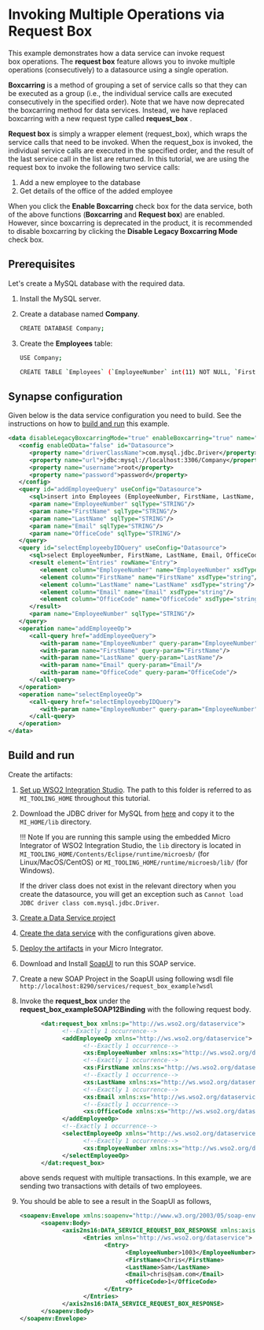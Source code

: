 # Invoking Multiple Operations via Request Box

This example demonstrates how a data service can invoke request
box operations. The **request box** feature allows you to invoke
multiple operations (consecutively) to a datasource using a single
operation.

**Boxcarring** is a method of grouping a set of service calls so that
they can be executed as a group (i.e., the individual service calls are
executed consecutively in the specified order). Note that we have now
deprecated the boxcarring method for data services. Instead, we have
replaced boxcarring with a new request type called **request_box** .

**Request box** is simply a wrapper element (request_box), which wraps
the service calls that need to be invoked. When the request_box is
invoked, the individual service calls are executed in the specified
order, and the result of the last service call in the list are returned.
In this tutorial, we are using the request box to invoke the following
two service calls:

1.  Add a new employee to the database
2.  Get details of the office of the added employee

When you click the **Enable Boxcarring** check box for the data service,
both of the above functions (**Boxcarring** and **Request box**) are
enabled. However, since boxcarring is deprecated in the product, it is
recommended to disable boxcarring by clicking the **Disable Legacy
Boxcarring Mode** check box.

## Prerequisites

Let's create a MySQL database with the required data.

1. Install the MySQL server.
2. Create a database named **Company**.

      ```bash
      CREATE DATABASE Company;
      ```

3. Create the **Employees** table:

      ```bash
      USE Company;

      CREATE TABLE `Employees` (`EmployeeNumber` int(11) NOT NULL, `FirstName` varchar(255) NOT NULL, `LastName` varchar(255) DEFAULT NULL, `Email` varchar(255) DEFAULT NULL, `JobTitle` varchar(255) DEFAULT NULL, `OfficeCode` int(11) NOT NULL, PRIMARY KEY (`EmployeeNumber`,`OfficeCode`));
      ```

## Synapse configuration
Given below is the data service configuration you need to build. See the instructions on how to [build and run](#build-and-run) this example.

```xml
<data disableLegacyBoxcarringMode="true" enableBoxcarring="true" name="request_box_example" transports="http https local">
   <config enableOData="false" id="Datasource">
      <property name="driverClassName">com.mysql.jdbc.Driver</property>
      <property name="url">jdbc:mysql://localhost:3306/Company</property>
      <property name="username">root</property>
      <property name="password">password</property>
   </config>
   <query id="addEmployeeQuery" useConfig="Datasource">
      <sql>insert into Employees (EmployeeNumber, FirstName, LastName, Email,OfficeCode) values(:EmployeeNumber,:FirstName,:LastName,:Email,:OfficeCode)</sql>
      <param name="EmployeeNumber" sqlType="STRING"/>
      <param name="FirstName" sqlType="STRING"/>
      <param name="LastName" sqlType="STRING"/>
      <param name="Email" sqlType="STRING"/>
      <param name="OfficeCode" sqlType="STRING"/>
   </query>
   <query id="selectEmployeebyIDQuery" useConfig="Datasource">
      <sql>select EmployeeNumber, FirstName, LastName, Email, OfficeCode from Employees where EmployeeNumber=:EmployeeNumber</sql>
      <result element="Entries" rowName="Entry">
         <element column="EmployeeNumber" name="EmployeeNumber" xsdType="string"/>
         <element column="FirstName" name="FirstName" xsdType="string"/>
         <element column="LastName" name="LastName" xsdType="string"/>
         <element column="Email" name="Email" xsdType="string"/>
         <element column="OfficeCode" name="OfficeCode" xsdType="string"/>
      </result>
      <param name="EmployeeNumber" sqlType="STRING"/>
   </query>
   <operation name="addEmployeeOp">
      <call-query href="addEmployeeQuery">
         <with-param name="EmployeeNumber" query-param="EmployeeNumber"/>
         <with-param name="FirstName" query-param="FirstName"/>
         <with-param name="LastName" query-param="LastName"/>
         <with-param name="Email" query-param="Email"/>
         <with-param name="OfficeCode" query-param="OfficeCode"/>
      </call-query>
   </operation>
   <operation name="selectEmployeeOp">
      <call-query href="selectEmployeebyIDQuery">
         <with-param name="EmployeeNumber" query-param="EmployeeNumber"/>
      </call-query>
   </operation>
</data>
```

## Build and run

Create the artifacts:

1. [Set up WSO2 Integration Studio](../../../../develop/installing-WSO2-Integration-Studio). The path to this folder is referred to as `MI_TOOLING_HOME` throughout this tutorial.
2.  Download the JDBC driver for MySQL from [here](http://dev.mysql.com/downloads/connector/j/) and copy it to the `MI_HOME/lib` directory.
    
    !!! Note
        If you are running this sample using the embedded Micro Integrator of WSO2 Integration Studio, the `lib` directory is located in `MI_TOOLING_HOME/Contents/Eclipse/runtime/microesb/` (for Linux/MacOS/CentOS) or `MI_TOOLING_HOME/runtime/microesb/lib/` (for Windows). 

    If the driver class does not exist in the relevant directory when you create the datasource, you will get an exception such as `Cannot load JDBC driver class com.mysql.jdbc.Driver`.
        
3. [Create a Data Service project](../../../../develop/creating-projects/#data-services-project)
4. [Create the data service](../../../../develop/creating-artifacts/data-services/creating-data-services) with the configurations given above.
5. [Deploy the artifacts](../../../../develop/deploy-and-run) in your Micro Integrator.
6. Download and Install [SoapUI](https://www.soapui.org/downloads/soapui.html) to run this SOAP service.
7. Create a new SOAP Project in the SoapUI using following wsdl file
```http://localhost:8290/services/request_box_example?wsdl```
8. Invoke the **request_box** under the **request_box_exampleSOAP12Binding** with the following request body.
      ```xml
            <dat:request_box xmlns:p="http://ws.wso2.org/dataservice">
                  <!--Exactly 1 occurrence-->
                  <addEmployeeOp xmlns="http://ws.wso2.org/dataservice">
                        <!--Exactly 1 occurrence-->
                        <xs:EmployeeNumber xmlns:xs="http://ws.wso2.org/dataservice">1003</xs:EmployeeNumber>
                        <!--Exactly 1 occurrence-->
                        <xs:FirstName xmlns:xs="http://ws.wso2.org/dataservice">Chris</xs:FirstName>
                        <!--Exactly 1 occurrence-->
                        <xs:LastName xmlns:xs="http://ws.wso2.org/dataservice">Sam</xs:LastName>
                        <!--Exactly 1 occurrence-->
                        <xs:Email xmlns:xs="http://ws.wso2.org/dataservice">chris@sam.com</xs:Email>
                        <!--Exactly 1 occurrence-->
                        <xs:OfficeCode xmlns:xs="http://ws.wso2.org/dataservice">1</xs:OfficeCode>
                  </addEmployeeOp>
                  <!--Exactly 1 occurrence-->
                  <selectEmployeeOp xmlns="http://ws.wso2.org/dataservice">
                        <!--Exactly 1 occurrence-->
                        <xs:EmployeeNumber xmlns:xs="http://ws.wso2.org/dataservice">1003</xs:EmployeeNumber>
                  </selectEmployeeOp>
            </dat:request_box>
      ```
      
      above sends request with multiple transactions. In this example, we are sending two transactions with details of two employees.
 9. You should be able to see a result in the SoapUI as follows,
      ```xml
      <soapenv:Envelope xmlns:soapenv="http://www.w3.org/2003/05/soap-envelope">
            <soapenv:Body>
                  <axis2ns16:DATA_SERVICE_REQUEST_BOX_RESPONSE xmlns:axis2ns16="http://ws.wso2.org/dataservice">
                        <Entries xmlns="http://ws.wso2.org/dataservice">
                              <Entry>
                                    <EmployeeNumber>1003</EmployeeNumber>
                                    <FirstName>Chris</FirstName>
                                    <LastName>Sam</LastName>
                                    <Email>chris@sam.com</Email>
                                    <OfficeCode>1</OfficeCode>
                              </Entry>
                        </Entries>
                  </axis2ns16:DATA_SERVICE_REQUEST_BOX_RESPONSE>
            </soapenv:Body>
      </soapenv:Envelope>
